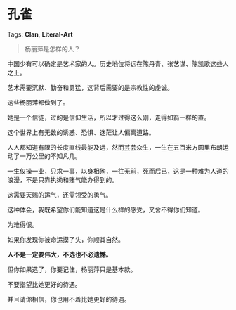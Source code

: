 # 孔雀

Tags: **Clan**, **Literal-Art**

> 杨丽萍是怎样的人？



中国少有可以确定是艺术家的人。历史地位将远在陈丹青、张艺谋、陈凯歌这些人之上。

艺术需要沉默、勤奋和勇猛，这背后需要的是宗教性的虔诚。

这些杨丽萍都做到了。

她是一个信徒，过的是信仰生活，所以才过得这么刚，走得如箭一样的直。

这个世界上有无数的诱惑、恐惧、迷茫让人偏离道路。

人人都知道有限的长度直线最能及远，然而芸芸众生，一生在五百米方圆里布朗运动了一万公里的不知凡几。

一生仅操一业，只求一事，以身相殉，一往无前，死而后已，这是一种难为人道的浪漫，不是只靠执拗和赌气能办得到的。

这需要天赐的运气，还需领受的勇气。

这种体会，我既希望你们能知道这是什么样的感受，又舍不得你们知道。

为难得很。

如果你发现你被命运摸了头，你顺其自然。

**人不是一定要伟大，不选也不必遗憾。**

但你如果选了，你要记住，杨丽萍只是基本款。

不要指望比她更好的待遇。

并且请你相信，你也用不着比她更好的待遇。



